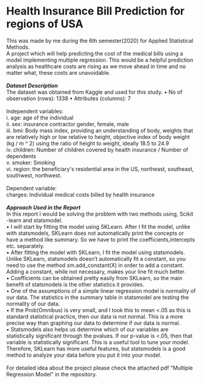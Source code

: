 # Health Insurance Bill Prediction for regions of USA
This was made by me during the 6th semester(2020) for Applied Statistical Methods.<br>
A project which will help predicting the cost of the medical bills using a model implementing multiple regression.
This would be a helpful prediction analysis as healthcare costs are rising as we move ahead in time and no matter what, these costs are unavoidable.<br><br>
***Dataset Description***<br>
The dataset was obtained from Kaggle and used for this study.
• No of observation (rows): 1338
• Attributes (columns): 7<br><br>
Independent variables:<br>
i. age: age of the individual<br>
ii. sex: insurance contractor gender, female, male<br>
iii. bmi: Body mass index, providing an understanding of body, weights that are relatively high or low
relative to height, objective index of body weight (kg / m ^ 2) using the ratio of height to weight,
ideally 18.5 to 24.9<br>
iv. children: Number of children covered by health insurance / Number of dependents<br>
v. smoker: Smoking<br>
vi. region: the beneficiary's residential area in the US, northeast, southeast, southwest, northwest.<br><br>
Dependent variable:<br>
charges: Individual medical costs billed by health insurance<br><br>
***Approach Used in the Report***<br>
In this report I would be solving the problem with two methods using, Scikit -learn and statsmodel.<br>
• I will start by fitting the model using SKLearn. After I fit the model, unlike with statsmodels,
SKLearn does not automatically print the concepts or have a method like summary. So we have to
print the coefficients,intercepts etc. separately.<br>
• After fitting the model with SKLearn, I fit the model using statsmodels. Unlike SKLearn, statsmodels
doesn’t automatically fit a constant, so you need to use the method sm.add_constant(X) in order to
add a constant. Adding a constant, while not necessary, makes your line fit much better.<br>
• Coefficients can be obtained pretty easily from SKLearn, so the main benefit of statsmodels is the
other statistics it provides.<br>
• One of the assumptions of a simple linear regression model is normality of our data. The statistics in
the summary table in statsmodel are testing the normality of our data.<br>
• If the Prob(Omnibus) is very small, and I took this to mean <.05 as this is standard statistical practice,
then our data is not normal. This is a more precise way than graphing our data to determine if our data
is normal.<br>
• Statsmodels also helps us determine which of our variables are statistically significant through the pvalues. If our p-value is <.05, then that variable is statistically significant. This is a useful tool to tune
your model.<br>
Therefore, SKLearn has more useful features, but statsmodels is a good method to analyze your data before
you put it into your model.<br><br>
For detailed idea about the project please check the attached pdf "Multiple Regression Model" in the repository.
